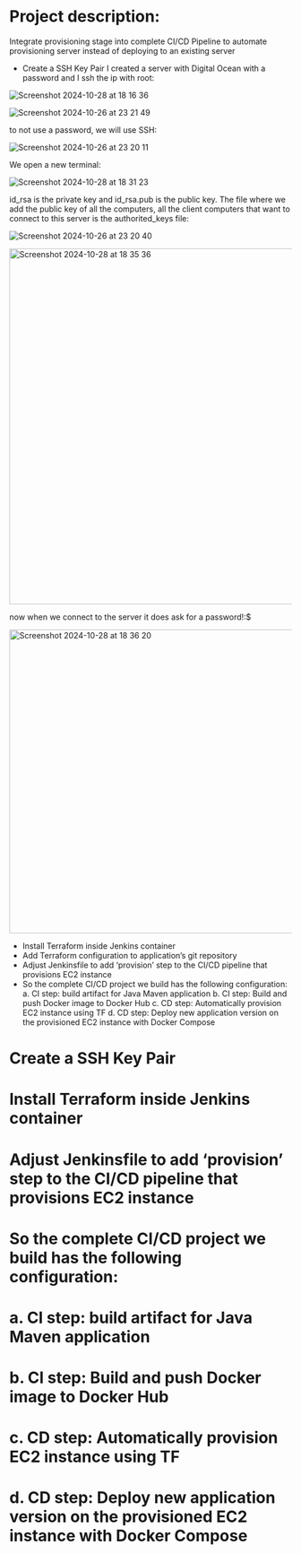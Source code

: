 # Project description:
Integrate provisioning stage into complete CI/CD Pipeline to automate provisioning  server instead of deploying to an existing server
-	Create a SSH Key Pair
I created a server with Digital Ocean with a password and I ssh the ip with root:

![Screenshot 2024-10-28 at 18 16 36](https://github.com/user-attachments/assets/58887607-9b3b-4581-b96b-ba32acb3de83)

![Screenshot 2024-10-26 at 23 21 49](https://github.com/user-attachments/assets/b7cd4f7e-2172-4397-9911-d1c0c4f1fca8)

to not use a password, we will use SSH: 

![Screenshot 2024-10-26 at 23 20 11](https://github.com/user-attachments/assets/336db8c4-4ff0-417c-9f9b-e6b857624da0)

We open a new terminal:

![Screenshot 2024-10-28 at 18 31 23](https://github.com/user-attachments/assets/a1a52dcf-7340-4c4f-84b6-c4866397a2cf)

id_rsa is the private key and id_rsa.pub is the public key. The file where we add the public key of all the computers, all the client computers that want to connect to this server is the authorited_keys file:

![Screenshot 2024-10-26 at 23 20 40](https://github.com/user-attachments/assets/4c551bb6-7d5a-4e9b-8f10-6bdc5fa00c52)

<img width="635" alt="Screenshot 2024-10-28 at 18 35 36" src="https://github.com/user-attachments/assets/bb665ec5-e82a-4210-82b6-fbd6ffd94141">

now when we connect to the server it does ask for a password!:$

<img width="542" alt="Screenshot 2024-10-28 at 18 36 20" src="https://github.com/user-attachments/assets/ed7e6cbf-cd0c-4837-b74e-d56cd1311b93">

-	Install Terraform inside Jenkins container
-	Add Terraform configuration to application’s git repository
-	Adjust Jenkinsfile to add ‘provision’ step to the CI/CD pipeline that provisions EC2 instance
-	So the complete CI/CD project we build has the following configuration:
a.	CI step: build artifact for Java Maven application
b.	CI step: Build and push Docker image to Docker Hub
c.	CD step: Automatically provision EC2 instance using TF
d.	CD step: Deploy new application version on the provisioned EC2 instance with Docker Compose

# Create a SSH Key Pair

# Install Terraform inside Jenkins container

# Adjust Jenkinsfile to add ‘provision’ step to the CI/CD pipeline that provisions EC2 instance


# So the complete CI/CD project we build has the following configuration:
# a.	CI step: build artifact for Java Maven application
# b.	CI step: Build and push Docker image to Docker Hub
# c.	CD step: Automatically provision EC2 instance using TF
# d.	CD step: Deploy new application version on the provisioned EC2 instance with Docker Compose
